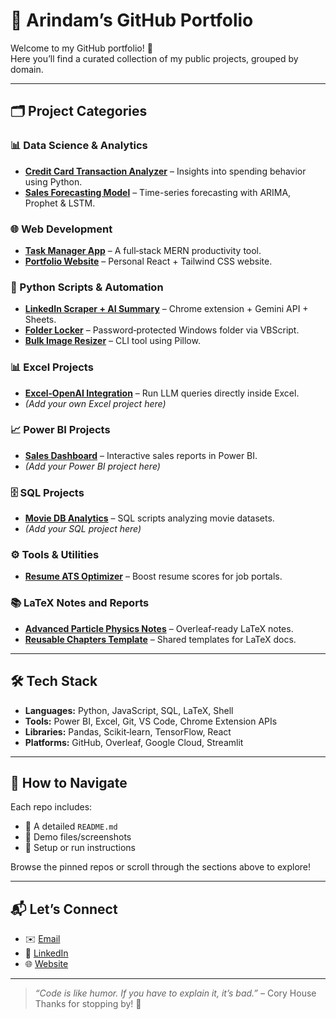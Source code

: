 # 🧰 Arindam’s GitHub Portfolio

Welcome to my GitHub portfolio! 🚀  
Here you’ll find a curated collection of my public projects, grouped by domain.

---

## 🗂️ Project Categories

### 📊 Data Science & Analytics
- **[Credit Card Transaction Analyzer](https://github.com/arindam-bhunia/credit-card-analyzer)** – Insights into spending behavior using Python.  
- **[Sales Forecasting Model](https://github.com/arindam-bhunia/sales-forecasting)** – Time-series forecasting with ARIMA, Prophet & LSTM.

### 🌐 Web Development
- **[Task Manager App](https://github.com/arindam-bhunia/task-manager)** – A full‑stack MERN productivity tool.  
- **[Portfolio Website](https://github.com/arindam-bhunia/portfolio-site)** – Personal React + Tailwind CSS website.

### 🐍 Python Scripts & Automation
- **[LinkedIn Scraper + AI Summary](https://github.com/arindam-bhunia/linkedin-ai-summarizer)** – Chrome extension + Gemini API + Sheets.  
- **[Folder Locker](https://github.com/arindam-bhunia/folder-locker)** – Password‑protected Windows folder via VBScript.  
- **[Bulk Image Resizer](https://github.com/arindam-bhunia/image-resizer)** – CLI tool using Pillow.

### 📊 Excel Projects
- **[Excel‑OpenAI Integration](https://github.com/arindam-bhunia/excel-openai)** – Run LLM queries directly inside Excel.  
- *(Add your own Excel project here)*

### 📈 Power BI Projects
- **[Sales Dashboard](https://github.com/arindam-bhunia/powerbi-sales-dashboard)** – Interactive sales reports in Power BI.  
- *(Add your Power BI project here)*

### 🗄️ SQL Projects
- **[Movie DB Analytics](https://github.com/arindam-bhunia/movie-sql-analytics)** – SQL scripts analyzing movie datasets.  
- *(Add your SQL project here)*

### ⚙️ Tools & Utilities
- **[Resume ATS Optimizer](https://github.com/arindam-bhunia/resume-ats)** – Boost resume scores for job portals.

### 📚 LaTeX Notes and Reports
- **[Advanced Particle Physics Notes](https://github.com/arindam-bhunia/particle-physics-notes)** – Overleaf‑ready LaTeX notes.  
- **[Reusable Chapters Template](https://github.com/arindam-bhunia/latex-shared-chapters)** – Shared templates for LaTeX docs.

---

## 🛠️ Tech Stack

- **Languages:** Python, JavaScript, SQL, LaTeX, Shell  
- **Tools:** Power BI, Excel, Git, VS Code, Chrome Extension APIs  
- **Libraries:** Pandas, Scikit‑learn, TensorFlow, React  
- **Platforms:** GitHub, Overleaf, Google Cloud, Streamlit

---

## 📌 How to Navigate

Each repo includes:
- 📄 A detailed `README.md`
- 🧪 Demo files/screenshots
- 🚀 Setup or run instructions

Browse the pinned repos or scroll through the sections above to explore!

---

## 📬 Let’s Connect

- ✉️ [Email](mailto:your.email@example.com)  
- 💼 [LinkedIn](https://www.linkedin.com/in/your-linkedin/)  
- 🌐 [Website](https://yourwebsite.com)

---

> *“Code is like humor. If you have to explain it, it’s bad.”* – Cory House  
Thanks for stopping by! 🙌
